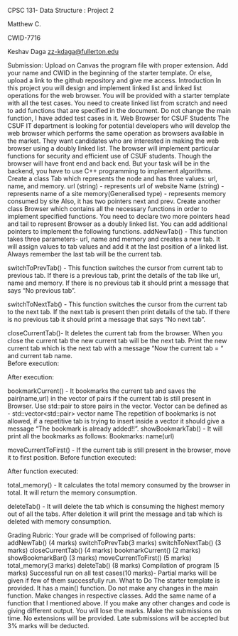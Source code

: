 CPSC 131- Data Structure : Project 2

Matthew C.

CWID-7716

Keshav Daga
zz-kdaga@fullerton.edu

Submission: Upload on Canvas the program file with proper extension. Add your name and CWID in the beginning of the starter template. Or else, upload a link to the github repository and give me access. 
Introduction
In this project you will design and implement linked list and linked list operations for the web browser. You will be provided with a starter template with all the test cases. You need to create linked list from scratch and need to add functions  that are specified in the document. Do not change the main function, I have added test cases in it.
Web Browser for CSUF Students
The CSUF IT department is looking for potential developers who will develop the web browser which performs the same operation as browsers available in the market. They want candidates who are interested in making the web browser using a doubly linked list. The browser will implement particular functions for security and efficient use of CSUF students. Though the browser will have front end and back end. But your task will be in the backend, you have to use C++ programming to implement algorithms.
Create a class Tab which represents the node and has three values: url, name, and memory. 
url (string) - represents url of website
Name (string) - represents name of a site
memory(Generalised type) - represents memory consumed by site
Also, it has two pointers next and prev. Create another class Browser which contains all the necessary functions in order to implement specified functions. You need to declare two more pointers head and tail to represent Browser as a doubly linked list. You can add additional pointers to implement the following functions. 
addNewTab() - This function takes three parameters- url, name and memory and creates a new tab. It will assign values to tab values and add it at the last position of a linked list. Always remember the last tab will be the current tab.

switchToPrevTab() - This function switches the cursor from current tab to previous tab. If there is a previous tab, print the details of the tab like url, name and memory. If there is no previous tab it should print a message that says  “No previous tab”. 


switchToNextTab() - This function switches the cursor from the current tab to the next tab. If the next tab is present then print details of the tab. If there is no previous tab it should print a message that says  “No next tab”. 
	
	
closeCurrentTab()- It deletes the current tab from the browser. When you close the current tab the new current tab will be the next tab. Print the new current tab which is the next tab with a message “Now the current tab  = “ and current tab name.  
Before execution:

After execution:

bookmarkCurrent() - It bookmarks the current tab and saves the pair(name,url) in the vector of pairs if the current tab is still present in Browser. Use std::pair to store pairs in the vector. Vector can be defined as -  std::vector<std::pair<data types of elements>> vector name
The repetition of bookmarks is not allowed, if a repetitive tab is trying to insert inside a vector it should give a message “The bookmark is already added!!”. 
showBookmarkTab() - It will print all the bookmarks as follows: 
		Bookmarks:
name(url)

 moveCurrentToFirst() - If the current tab is still present in the browser, move it to first position.
Before function executed:

After function executed:

total_memory() - It calculates the total memory consumed by the browser in total. It will return the memory consumption. 

deleteTab() - It will delete the tab which is consuming the highest memory out of all the tabs. After deletion it will print the message and tab which is deleted with memory consumption.  
	

Grading Rubric:
Your grade will be comprised of following parts: 
addNewTab() (4 marks)
switchToPrevTab(3 marks)
switchToNextTab() (3 marks)
closeCurrentTab() (4 marks)
bookmarkCurrent() (2 marks)
showBookmarkBar() (3 marks)
moveCurrentToFirst() (5 marks)
total_memory(3 marks)
deleteTab() (8 marks)
Compilation of program (5 marks)
Successful run on all test cases(10 marks)- Partial marks will be given if few of them successfully run. 
What to Do
The starter template is provided. It has a main() function. Do not make any changes in the main function. Make changes in respective classes. Add the same name of a function that I mentioned above. If you make any other changes and code is giving different output. You will lose the marks. Make the submissions on time. No extensions will be provided. Late submissions will be accepted but 3% marks will be deducted. 



